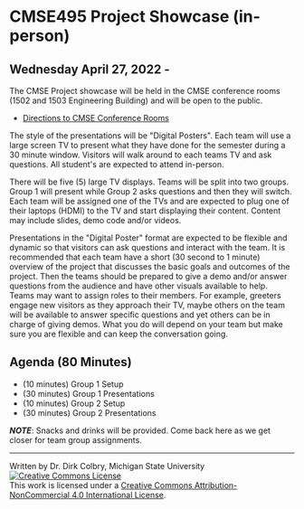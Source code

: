# CMSE495 Project Showcase (in-person)

## Wednesday April 27, 2022 - 

The CMSE Project showcase will be held in the CMSE conference rooms (1502 and 1503 Engineering Building) and will be open to the public. 

- [Directions to CMSE Conference Rooms](https://cmse.msu.edu/about/directions/)

The style of the presentations will be "Digital Posters".  Each team will use a large screen TV to present what they have done for the semester during a 30 minute window.  Visitors will walk around to each teams TV and ask questions.  All student's are expected to attend in-person. 

There will be five (5) large TV displays.  Teams will be split into two groups.  Group 1 will present while Group 2 asks questions and then they will switch.  Each team will be assigned one of the TVs and are expected to plug one of their laptops (HDMI) to the TV and start displaying their content. Content may include slides, demo code and/or videos. 

Presentations in the "Digital Poster" format are expected to be flexible and dynamic so that visitors can ask questions and interact with the team.  It is recommended that each team have a short (30 second to 1 minute) overview of the project that discusses the basic goals and outcomes of the project. Then the teams should be prepared to give a demo and/or answer questions from the audience and have other visuals available to help.  Teams may want to assign roles to their members. For example, greeters engage new visitors as they approach their TV, maybe others on the team will be available to answer specific questions and yet others can be in charge of giving demos.  What you do will depend on your team but make sure you are flexible and can keep the conversation going.

## Agenda (80 Minutes)

- (10 minutes) Group 1 Setup
- (30 minutes) Group 1 Presentations
- (10 minutes) Group 2 Setup
- (30 minutes) Group 2 Presentations

**_NOTE_**: Snacks and drinks will be provided.  Come back here as we get closer for team group assignments. 

---
Written by Dr. Dirk Colbry, Michigan State University
<a rel="license" href="http://creativecommons.org/licenses/by-nc/4.0/"><img alt="Creative Commons License" style="border-width:0" src="https://i.creativecommons.org/l/by-nc/4.0/88x31.png" /></a><br />This work is licensed under a <a rel="license" href="http://creativecommons.org/licenses/by-nc/4.0/">Creative Commons Attribution-NonCommercial 4.0 International License</a>.
